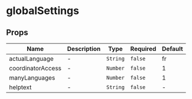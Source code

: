 # globalSettings

## Props

<!-- @vuese:globalSettings:props:start -->
|Name|Description|Type|Required|Default|
|---|---|---|---|---|
|actualLanguage|-|`String`|`false`|fr|
|coordinatorAccess|-|`Number`|`false`|1|
|manyLanguages|-|`Number`|`false`|1|
|helptext|-|`String`|`false`|-|

<!-- @vuese:globalSettings:props:end -->


